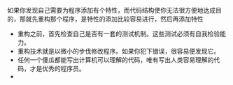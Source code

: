 ​	如果你发现自己需要为程序添加有个特性，而代码结构使你无法很方便地达成目的，那就先重构那个程序，是特性的添加比较容易进行，然后再添加特性

* 重构之前，首先检查自己是否有一套的测试机制。这些测试必须有自我检验能力。
* 重构技术就是以微小的步伐修改程序。如果你犯下错误，很容易便发现它。
* 任何一个傻瓜都能写出计算机可以理解的代码，唯有写出人类容易理解的代码，才是优秀的程序员。
* 

